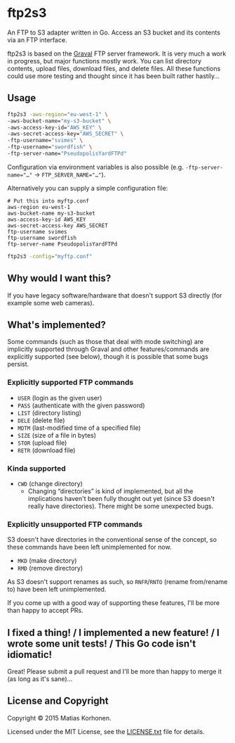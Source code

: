# ftp2s3

An FTP to S3 adapter written in Go. Access an S3 bucket and its contents via an FTP interface.

ftp2s3 is based on the [Graval][] FTP server framework. It is very much a work in progress, but major functions mostly work. You can list directory contents, upload files, download files, and delete files. All these functions could use more testing and thought since it has been built rather hastily…

[graval]: https://github.com/koofr/graval

## Usage

```sh
ftp2s3 -aws-region="eu-west-1" \
-aws-bucket-name="my-s3-bucket" \
-aws-access-key-id="AWS_KEY" \
-aws-secret-access-key="AWS_SECRET" \
-ftp-username="svimes" \
-ftp-username="swordfish" \
-ftp-server-name="PseudopolisYardFTPd"
```

Configuration via environment variables is also possible (e.g. `-ftp-server-name="…"` → `FTP_SERVER_NAME="…"`).

Alternatively you can supply a simple configuration file:

```
# Put this into myftp.conf
aws-region eu-west-1
aws-bucket-name my-s3-bucket
aws-access-key-id AWS_KEY
aws-secret-access-key AWS_SECRET
ftp-username svimes
ftp-username swordfish
ftp-server-name PseudopolisYardFTPd
```

```sh
ftp2s3 -config="myftp.conf"
```

## Why would I want this?

If you have legacy software/hardware that doesn't support S3 directly (for example some web cameras).

## What's implemented?

Some commands (such as those that deal with mode switching) are implicitly supported through Graval and other features/commands are explicitly supported (see below), though it is possible that some bugs persist.

### Explicitly supported FTP commands

* `USER` (login as the given user)
* `PASS` (authenticate with the given password)
* `LIST` (directory listing)
* `DELE` (delete file)
* `MDTM` (last-modified time of a specified file)
* `SIZE` (size of a file in bytes)
* `STOR` (upload file)
* `RETR` (download file)

### Kinda supported

* `CWD` (change directory)
    * Changing “directories” is kind of implemented, but all the implications haven't been fully thought out yet (since S3 doesn't really have directories). There might be some unexpected bugs.

### Explicitly unsupported FTP commands

S3 doesn't have directories in the conventional sense of the concept, so these commands have been left unimplemented for now.

* `MKD` (make directory)
* `RMD` (remove directory)

As S3 doesn't support renames as such, so `RNFR`/`RNTO` (rename from/rename to) have been left unimplemented.

If you come up with a good way of supporting these features, I'll be more than happy to accept PRs.

## I fixed a thing! / I implemented a new feature! / I wrote some unit tests! / This Go code isn't idiomatic!

Great! Please submit a pull request and I'll be more than happy to merge it (as long as it's sane)…

## License and Copyright

Copyright © 2015 Matias Korhonen.

Licensed under the MIT License, see the [LICENSE.txt](LICENSE.txt) file for details.
